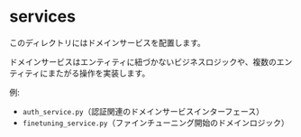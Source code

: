 # services

このディレクトリにはドメインサービスを配置します。

ドメインサービスはエンティティに紐づかないビジネスロジックや、複数のエンティティにまたがる操作を実装します。

例:
- `auth_service.py`（認証関連のドメインサービスインターフェース）
- `finetuning_service.py`（ファインチューニング開始のドメインロジック）
